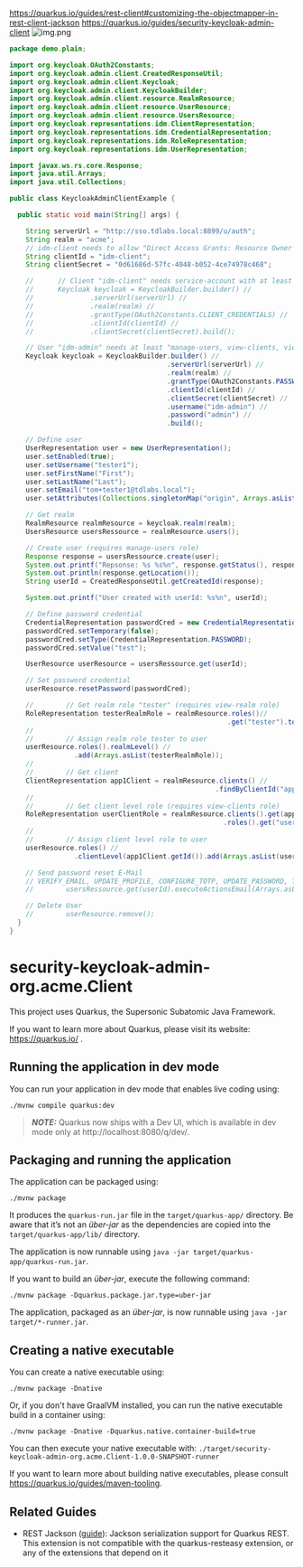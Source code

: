 https://quarkus.io/guides/rest-client#customizing-the-objectmapper-in-rest-client-jackson
https://quarkus.io/guides/security-keycloak-admin-client
![img.png](img.png)



```java
package demo.plain;

import org.keycloak.OAuth2Constants;
import org.keycloak.admin.client.CreatedResponseUtil;
import org.keycloak.admin.client.Keycloak;
import org.keycloak.admin.client.KeycloakBuilder;
import org.keycloak.admin.client.resource.RealmResource;
import org.keycloak.admin.client.resource.UserResource;
import org.keycloak.admin.client.resource.UsersResource;
import org.keycloak.representations.idm.ClientRepresentation;
import org.keycloak.representations.idm.CredentialRepresentation;
import org.keycloak.representations.idm.RoleRepresentation;
import org.keycloak.representations.idm.UserRepresentation;

import javax.ws.rs.core.Response;
import java.util.Arrays;
import java.util.Collections;

public class KeycloakAdminClientExample {

  public static void main(String[] args) {

    String serverUrl = "http://sso.tdlabs.local:8899/u/auth";
    String realm = "acme";
    // idm-client needs to allow "Direct Access Grants: Resource Owner Password Credentials Grant"
    String clientId = "idm-client";
    String clientSecret = "0d61686d-57fc-4048-b052-4ce74978c468";

    //		// Client "idm-client" needs service-account with at least "manage-users, view-clients, view-realm, view-users" roles for "realm-management"
    //		Keycloak keycloak = KeycloakBuilder.builder() //
    //				.serverUrl(serverUrl) //
    //				.realm(realm) //
    //				.grantType(OAuth2Constants.CLIENT_CREDENTIALS) //
    //				.clientId(clientId) //
    //				.clientSecret(clientSecret).build();

    // User "idm-admin" needs at least "manage-users, view-clients, view-realm, view-users" roles for "realm-management"
    Keycloak keycloak = KeycloakBuilder.builder() //
                                       .serverUrl(serverUrl) //
                                       .realm(realm) //
                                       .grantType(OAuth2Constants.PASSWORD) //
                                       .clientId(clientId) //
                                       .clientSecret(clientSecret) //
                                       .username("idm-admin") //
                                       .password("admin") //
                                       .build();

    // Define user
    UserRepresentation user = new UserRepresentation();
    user.setEnabled(true);
    user.setUsername("tester1");
    user.setFirstName("First");
    user.setLastName("Last");
    user.setEmail("tom+tester1@tdlabs.local");
    user.setAttributes(Collections.singletonMap("origin", Arrays.asList("demo")));

    // Get realm
    RealmResource realmResource = keycloak.realm(realm);
    UsersResource usersRessource = realmResource.users();

    // Create user (requires manage-users role)
    Response response = usersRessource.create(user);
    System.out.printf("Repsonse: %s %s%n", response.getStatus(), response.getStatusInfo());
    System.out.println(response.getLocation());
    String userId = CreatedResponseUtil.getCreatedId(response);

    System.out.printf("User created with userId: %s%n", userId);

    // Define password credential
    CredentialRepresentation passwordCred = new CredentialRepresentation();
    passwordCred.setTemporary(false);
    passwordCred.setType(CredentialRepresentation.PASSWORD);
    passwordCred.setValue("test");

    UserResource userResource = usersRessource.get(userId);

    // Set password credential
    userResource.resetPassword(passwordCred);

    //        // Get realm role "tester" (requires view-realm role)
    RoleRepresentation testerRealmRole = realmResource.roles()//
                                                      .get("tester").toRepresentation();
    //
    //        // Assign realm role tester to user
    userResource.roles().realmLevel() //
                .add(Arrays.asList(testerRealmRole));
    //
    //        // Get client
    ClientRepresentation app1Client = realmResource.clients() //
                                                   .findByClientId("app-frontend-springboot").get(0);
    //
    //        // Get client level role (requires view-clients role)
    RoleRepresentation userClientRole = realmResource.clients().get(app1Client.getId()) //
                                                     .roles().get("user").toRepresentation();
    //
    //        // Assign client level role to user
    userResource.roles() //
                .clientLevel(app1Client.getId()).add(Arrays.asList(userClientRole));

    // Send password reset E-Mail
    // VERIFY_EMAIL, UPDATE_PROFILE, CONFIGURE_TOTP, UPDATE_PASSWORD, TERMS_AND_CONDITIONS
    //        usersRessource.get(userId).executeActionsEmail(Arrays.asList("UPDATE_PASSWORD"));

    // Delete User
    //        userResource.remove();
  }
}
```

# security-keycloak-admin-org.acme.Client

This project uses Quarkus, the Supersonic Subatomic Java Framework.

If you want to learn more about Quarkus, please visit its website: https://quarkus.io/ .

## Running the application in dev mode

You can run your application in dev mode that enables live coding using:
```shell script
./mvnw compile quarkus:dev
```

> **_NOTE:_**  Quarkus now ships with a Dev UI, which is available in dev mode only at http://localhost:8080/q/dev/.

## Packaging and running the application

The application can be packaged using:
```shell script
./mvnw package
```
It produces the `quarkus-run.jar` file in the `target/quarkus-app/` directory.
Be aware that it’s not an _über-jar_ as the dependencies are copied into the `target/quarkus-app/lib/` directory.

The application is now runnable using `java -jar target/quarkus-app/quarkus-run.jar`.

If you want to build an _über-jar_, execute the following command:
```shell script
./mvnw package -Dquarkus.package.jar.type=uber-jar
```

The application, packaged as an _über-jar_, is now runnable using `java -jar target/*-runner.jar`.

## Creating a native executable

You can create a native executable using: 
```shell script
./mvnw package -Dnative
```

Or, if you don't have GraalVM installed, you can run the native executable build in a container using: 
```shell script
./mvnw package -Dnative -Dquarkus.native.container-build=true
```

You can then execute your native executable with: `./target/security-keycloak-admin-org.acme.Client-1.0.0-SNAPSHOT-runner`

If you want to learn more about building native executables, please consult https://quarkus.io/guides/maven-tooling.

## Related Guides

- REST Jackson ([guide](https://quarkus.io/guides/rest#json-serialisation)): Jackson serialization support for Quarkus REST. This extension is not compatible with the quarkus-resteasy extension, or any of the extensions that depend on it
